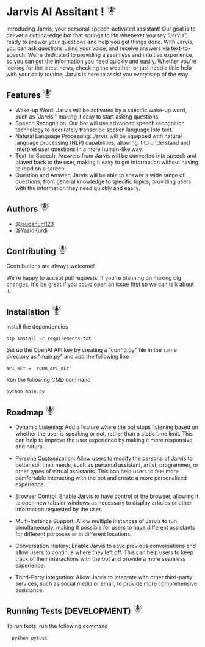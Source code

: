 
# Jarvis AI Assitant ! <img src="./static/microphone_icon.png" alt="microphone icon" width="25" height="25">


Introducing Jarvis, your personal speech-activated assistant! Our goal is to deliver a cutting-edge bot that springs to life whenever you say "Jarvis", ready to answer your questions and help you get things done. With Jarvis, you can ask questions using your voice, and receive answers via text-to-speech. We're dedicated to providing a seamless and intuitive experience, so you can get the information you need quickly and easily. Whether you're looking for the latest news, checking the weather, or just need a little help with your daily routine, Jarvis is here to assist you every step of the way.

## Features <img src="./static/microphone_icon.png" alt="microphone icon" width="25" height="25">

- Wake-up Word: Jarvis will be activated by a specific wake-up word, such as "Jarvis," making it easy to start asking questions.
- Speech Recognition: Our bot will use advanced speech recognition technology to accurately transcribe spoken language into text.
- Natural Language Processing: Jarvis will be equipped with natural language processing (NLP) capabilities, allowing it to understand and interpret user questions in a more human-like way.
- Text-to-Speech: Answers from Jarvis will be converted into speech and played back to the user, making it easy to get information without having to read on a screen.
- Question and Answer: Jarvis will be able to answer a wide range of questions, from general knowledge to specific topics, providing users with the information they need quickly and easily.










## Authors <img src="./static/microphone_icon.png" alt="microphone icon" width="25" height="25">

- [@laudanum123](https://github.com/laudanum123)
- [@YazidKurdi](https://github.com/YazidKurdi)


## Contributing <img src="./static/microphone_icon.png" alt="microphone icon" width="25" height="25">

Contributions are always welcome!

We're happy to accept pull requests! If you're planning on making big changes, it'd be great if you could open an issue first so we can talk about it.


## Installation <img src="./static/microphone_icon.png" alt="microphone icon" width="25" height="25">

Install the dependencies

```
pip install -r requirements.txt
```

Set up the OpenAI API key by creating a "config.py" file in the same directory as "main.py" and add the following line



```commandline
API_KEY = 'YOUR_API_KEY'
```




Run the following CMD command

```
python main.py
```
    
## Roadmap <img src="./static/microphone_icon.png" alt="microphone icon" width="25" height="25">

- Dynamic Listening: Add a feature where the bot stops listening based on whether the user is speaking or not, rather than a static time limit. This can help to improve the user experience by making it more responsive and natural.

- Persona Customization: Allow users to modify the persona of Jarvis to better suit their needs, such as personal assistant, artist, programmer, or other types of virtual assistants. This can help users to feel more comfortable interacting with the bot and create a more personalized experience.

- Browser Control: Enable Jarvis to have control of the browser, allowing it to open new tabs or windows as necessary to display articles or other information requested by the user.

- Multi-Instance Support: Allow multiple instances of Jarvis to run simultaneously, making it possible for users to have different assistants for different purposes or in different locations.

- Conversation History: Enable Jarvis to save previous conversations and allow users to continue where they left off. This can help users to keep track of their interactions with the bot and provide a more seamless experience.

- Third-Party Integration: Allow Jarvis to integrate with other third-party services, such as social media or email, to provide more comprehensive assistance.













## Running Tests (DEVELOPMENT) <img src="./static/microphone_icon.png" alt="microphone icon" width="25" height="25">

To run tests, run the following command

```
  python pytest
```

